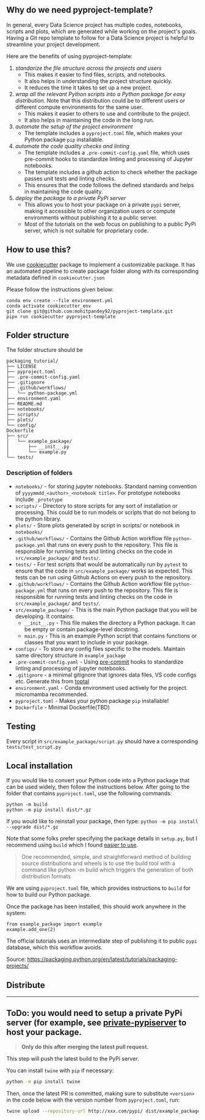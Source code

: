## Why do we need pyproject-template?
In general, every Data Science project has multiple codes, notebooks, scripts and plots, which are generated while working on the project's goals. Having a Git repo template to follow for a Data Science project is helpful to streamline your project development. 

Here are the benefits of using pyproject-template:
1. *standarize the file structure across the projects and users* 
   - This makes it easier to find files, scripts, and notebooks.
   - It also helps in understanding the project structure quickly.
   - It reduces the time it takes to set up a new project.
2. *wrap all the relevant Python scripts into a Python package for easy distribution.* Note that this distribution could be to different users or different compute environments for the same user.
    - This makes it easier to others to use and contribute to the project.
    - It also helps in maintaining the code in the long run.
3. *automate the setup of the project environment*
   - The template includes a `pyproject.toml` file, which makes your Python package `pip` installable.
4. *automate the code quality checks and linting*
   - The template includes a `.pre-commit-config.yaml` file, which uses pre-commit hooks to standardize linting and processing of Jupyter notebooks.
   - The template includes a github action to check whether the package passes unit tests and linting checks.
   - This ensures that the code follows the defined standards and helps in maintaining the code quality.
5. *deploy the package to a private PyPi server*
   - This allows you to host your package on a private `pypi` server, making it accessible to other organization users or compute environments without publishing it to a public server. 
   - Most of the tutorials on the web focus on publishing to a public PyPi server, which is not suitable for proprietary code.


## How to use this?

We use [cookiecutter](https://github.com/cookiecutter/cookiecutter) package to implement a customizable package. It has an automated pipeline to create package folder along with its corresponding metadata defined in `cookiecutter.json`

Please follow the instructions given below:

``` 
conda env create --file environment.yml
conda activate cookiecutter_env
git clone git@github.com:mohitpandey92/pyproject-template.git
pipx run cookiecutter pyproject-template
```

## Folder structure



The folder structure should be
```
packaging_tutorial/
├── LICENSE
├── pyproject.toml
├── .pre-commit-config.yaml
├── .gitignore
├── .github/workflows/
│   └── python-package.yml
├── environment.yaml
├── README.md
├── notebooks/
├── scripts/
├── plots/
└── config/
Dockerfile
├── src/
│   └── example_package/
│       ├── __init__.py
│       └── example.py
└── tests/
```

### Description of folders


* `notebooks/` - for storing jupyter notebooks. Standard naming convention of `yyyymmdd_<author>_<notebook title>`. For prototype notebooks include `_prototype`
* `scripts/` - Directory to store scripts for any sort of installation or processing. This could be to run models or scripts that do not belong to the python library.
* `plots/` - Store plots generated by script in scripts/ or notebook in `notebooks/`
* `.github/workflows/` - Contains the Github Action workflow file `python-package.yml` that runs on every push to the repository. This file is responsible for running tests and linting checks on the code in `src/example_package/` and `tests/`.
* `tests/` - For test scripts that would be automatically run by `pytest` to ensure that the code in `src/example_package/` works as expected. This tests can be run using Github Actions on every push to the repository.
* `.github/workflows/` - Contains the Github Action workflow file `python-package.yml` that runs on every push to the repository. This file is responsible for running tests and linting checks on the code in `src/example_package/` and `tests/`.
* `src/example_package/` - This is the main Python package that you will be developing. It contains:
  * `__init__.py` - This file makes the directory a Python package. It can be empty or contain package-level docstring.
  * `main.py` - This is an example Python script that contains functions or classes that you want to include in your package.
* `configs/` - To store any config files specific to the models. Maintain same directory structure in `example_package`
* `.pre-commit-config.yaml` - Using [pre-commit](https://pre-commit.com/) hooks to standardize linting and processing of jupyter notebooks.
* `.gitignore` - a minimal gitignore that ignores data files, VS code configs etc. Generate this from [toptal](https://www.toptal.com/developers/gitignore)
* `environment.yaml` - Conda environment used actively for the project. micromamba recommended.
* `pyproject.toml` - Makes your python package `pip` installable!
* `Dockerfile` - Minimal Dockerfile(TBD)

## Testing

Every script in `src/example_package/script.py` should have a corresponding `tests/test_script.py`

## Local installation
If you would like to convert your Python code into a Python package that can be used widely, then follow the instructions below.
After going to the folder that contains `pyproject.toml`, use the following commands:

```
python -m build
python -m pip install dist/*.gz
```

If you would like to reinstall your package, then type:
`python -m pip install --upgrade dist/*.gz`


Note that some folks prefer specifying the package details in `setup.py`, but I recommend using `build` which I found
<a href="https://packaging.python.org/en/latest/discussions/setup-py-deprecated/">easier to use</a>.

<blockquote>
One recommended, simple, and straightforward method of building source distributions and wheels is to use the build tool with a command like python -m build which triggers the generation of both distribution formats
</blockquote>

We are using `pyproject.toml` file, which provides instructions to `build` for how to build our Python package.


Once the package has been installed, this should work anywhere in the system:

```
from example_package import example
example.add_one(2)
```

The official tutorials uses an intermediate step of publishing it to public `pypi` database, which this workflow avoids.

Source:
https://packaging.python.org/en/latest/tutorials/packaging-projects/



##  Distribute
------------------
ToDo: you would need to setup a private PyPi server (for example, see [private-pypiserver](https://testdriven.io/blog/private-pypi/) to host your package.
-------------------

> **Only do this after merging the latest pull request.**

This step will push the latest build to the PyPi server.

You can install `twine` with `pip` if necessary:
``` bash
python -m pip install twine
```
Then, once the latest PR is committed, making sure to substitute `<version>` in the code below with the version number from `pyproject.toml`, run:
``` bash
twine upload --repository-url http://xxx.com/pypi/ dist/example_package-<version>.tar.gz

```


